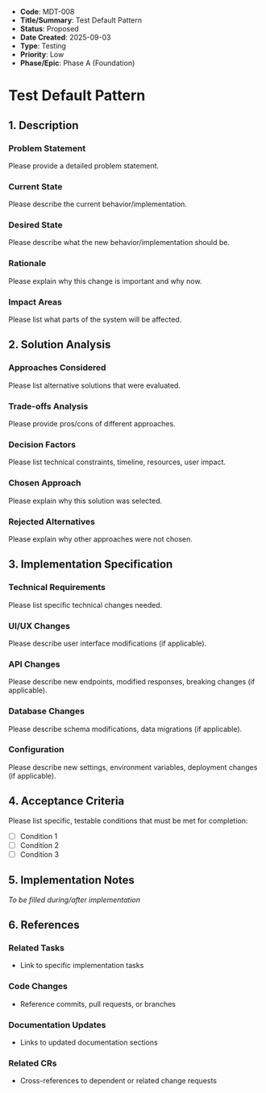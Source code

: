 - **Code**: MDT-008
- **Title/Summary**: Test Default Pattern
- **Status**: Proposed
- **Date Created**: 2025-09-03
- **Type**: Testing
- **Priority**: Low
- **Phase/Epic**: Phase A (Foundation)

# Test Default Pattern

## 1. Description

### Problem Statement
Please provide a detailed problem statement.

### Current State
Please describe the current behavior/implementation.

### Desired State
Please describe what the new behavior/implementation should be.

### Rationale
Please explain why this change is important and why now.

### Impact Areas
Please list what parts of the system will be affected.

## 2. Solution Analysis

### Approaches Considered
Please list alternative solutions that were evaluated.

### Trade-offs Analysis
Please provide pros/cons of different approaches.

### Decision Factors
Please list technical constraints, timeline, resources, user impact.

### Chosen Approach
Please explain why this solution was selected.

### Rejected Alternatives
Please explain why other approaches were not chosen.

## 3. Implementation Specification

### Technical Requirements
Please list specific technical changes needed.

### UI/UX Changes
Please describe user interface modifications (if applicable).

### API Changes
Please describe new endpoints, modified responses, breaking changes (if applicable).

### Database Changes
Please describe schema modifications, data migrations (if applicable).

### Configuration
Please describe new settings, environment variables, deployment changes (if applicable).

## 4. Acceptance Criteria

Please list specific, testable conditions that must be met for completion:
- [ ] Condition 1
- [ ] Condition 2
- [ ] Condition 3

## 5. Implementation Notes
*To be filled during/after implementation*

## 6. References

### Related Tasks
- Link to specific implementation tasks

### Code Changes
- Reference commits, pull requests, or branches

### Documentation Updates
- Links to updated documentation sections

### Related CRs
- Cross-references to dependent or related change requests
